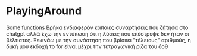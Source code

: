 # PlayingAround
Some functions
Βρήκα ενδιαφερόν κάποιες συναρτήσεις που ζήτησα στο chatgpt αλλά  έχω την εντύπωση ότι η λύσεις που επέστρεψε δεν ήταν οι βέλτιστες.
Ξεκινάω με την συνάστηση που βρίσκει "τέλειους" αριθμούς, η διική μου εκδοχή το for είναι μέχρι την τετραγωνική ρίζα του δοθ
